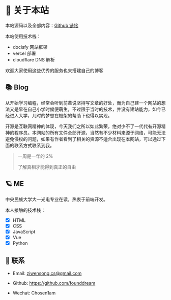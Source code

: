# 🎉 关于本站

本站源码以及全部内容：[Github 链接](https://github.com/FoundDream/blogNotes)

本站使用技术栈：

- docisfy 网站框架
- vercel 部署
- cloudflare DNS 解析

欢迎大家使用这些优秀的服务也来搭建自己的博客

## 📚 Blog

从开始学习编程，经常会听到前辈说坚持写文章的好处，而为自己建一个网站的想法又是早在自己小学时候便萌生，不过限于当时的技术，并没有建站能力，如今已经进入大学，儿时的梦想在框架的帮助下也得以实现。

开源是互联网精神的体现，今天我们之所以如此繁荣，绝对少不了一代代有开源精神的程序员。本网站的所有文件全部开源，当然有不少材料来源于网络，可能无法避免侵权的问题，如果有作者看到了相关的资源不适合出现在本网站，可以通过下面的联系方式联系到我。

> 一周是一年的 2%
>
> 了解真相才能得到真正的自由

## 🪐 ME

中央民族大学大一光电专业在读，热衷于前端开发。

本人接触的技术栈：

- [x] HTML
- [x] CSS
- [x] JavaScript
- [x] Vue
- [x] Python

## 💌 联系

- Email: ziwensong.cs@gmail.com

- Github: https://github.com/founddream

- Wechat: Chosen1am
